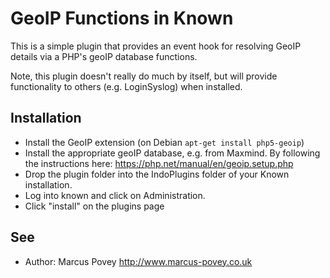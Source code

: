 GeoIP Functions in Known
========================

This is a simple plugin that provides an event hook for resolving GeoIP details via a PHP's geoIP database functions.

Note, this plugin doesn't really do much by itself, but will provide functionality to others (e.g. LoginSyslog) when installed.

Installation
------------

* Install the GeoIP extension (on Debian ```apt-get install php5-geoip```)
* Install the appropriate geoIP database, e.g. from Maxmind. By following the instructions here: https://php.net/manual/en/geoip.setup.php
* Drop the plugin folder into the IndoPlugins folder of your Known installation.
* Log into known and click on Administration.
* Click "install" on the plugins page

See
---
 * Author: Marcus Povey <http://www.marcus-povey.co.uk> 

